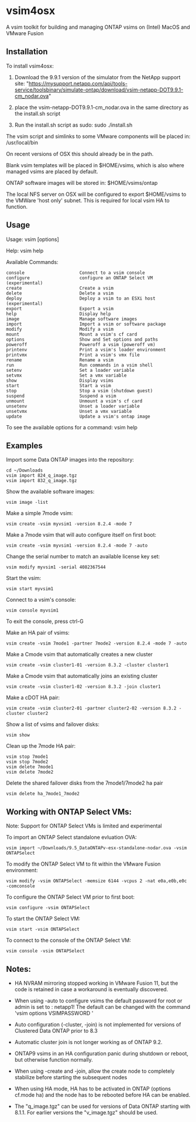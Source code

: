 # vsim4osx
A vsim toolkit for building and managing ONTAP vsims on (Intel) MacOS and VMware Fusion

## Installation

To install vsim4osx:
  1. Download the 9.9.1 version of the simulator from the NetApp support site:
     "https://mysupport.netapp.com/api/tools-service/toolsbinary/simulate-ontap/download/vsim-netapp-DOT9.9.1-cm_nodar.ova"

  2. place the vsim-netapp-DOT9.9.1-cm_nodar.ova in the same directory as the install.sh script

  3. Run the install.sh script as sudo:
       sudo ./install.sh

The vsim script and simlinks to some VMware components will be placed in:
/usr/local/bin

On recent versions of OSX this should already be in the path.

Blank vsim templates will be placed in $HOME/vsims, which is also where managed vsims are placed by default.

ONTAP software images will be stored in:
 $HOME/vsims/ontap

The local NFS server on OSX will be configured to export $HOME/vsims to the VMWare 'host only' subnet.  This is required for local vsim HA to function.

## Usage

Usage:
vsim <command> [options]

Help:
vsim help <command>

Available Commands:

    console                     Connect to a vsim console
    configure                   configure an ONTAP Select VM (experimental)
    create                      Create a vsim
    delete                      Delete a vsim
    deploy                      Deploy a vsim to an ESXi host (experimental)
    export                      Export a vsim
    help                        Display help
    image                       Manage software images
    import                      Import a vsim or software package
    modify                      Modify a vsim
    mount                       Mount a vsim's cf card
    options                     Show and Set options and paths
    poweroff                    Poweroff a vsim (poweroff vm)
    printenv                    Print a vsim's loader environment
    printvmx                    Print a vsim's vmx file
    rename                      Rename a vsim
    run                         Run commands in a vsim shell
    setenv                      Set a loader variable
    setvmx                      Set a vmx variable
    show                        Display vsims
    start                       Start a vsim
    stop                        Stop a vsim (shutdown guest)
    suspend                     Suspend a vsim
    unmount                     Unmount a vsim's cf card
    unsetenv                    Unset a loader variable
    unsetvmx                    Unset a vmx variable
    update                      Update a vsim's ontap image



To see the available options for a command:
vsim help <command>

## Examples

Import some Data ONTAP images into the repository:

    cd ~/Downloads
    vsim import 824_q_image.tgz
    vsim import 832_q_image.tgz

Show the available software images:

    vsim image -list

Make a simple 7mode vsim:

    vsim create -vsim myvsim1 -version 8.2.4 -mode 7

Make a 7mode vsim that will auto configure itself on first boot:

    vsim create -vsim myvsim1 -version 8.2.4 -mode 7 -auto

Change the serial number to match an available license key set:

    vsim modify myvsim1 -serial 4082367544

Start the vsim:

    vsim start myvsim1

Connect to a vsim's console:

    vsim console myvsim1

To exit the console, press ctrl-G

Make an HA pair of vsims:

    vsim create -vsim 7mode1 -partner 7mode2 -version 8.2.4 -mode 7 -auto

Make a Cmode vsim that automatically creates a new cluster

    vsim create -vsim cluster1-01 -version 8.3.2 -cluster cluster1

Make a Cmode vsim that automatically joins an existing cluster

    vsim create -vsim cluster1-02 -version 8.3.2 -join cluster1

Make a cDOT HA pair:

    vsim create -vsim cluster2-01 -partner cluster2-02 -version 8.3.2 -cluster cluster2

Show a list of vsims and failover disks:

    vsim show

Clean up the 7mode HA pair:

    vsim stop 7mode1
    vsim stop 7mode2
    vsim delete 7mode1
    vsim delete 7mode2

Delete the shared failover disks from the 7mode1/7mode2 ha pair

    vsim delete ha_7mode1_7mode2

## Working with ONTAP Select VMs:
Note: Support for ONTAP Select VMs is limited and experimental

To import an ONTAP Select standalone evluation OVA:

    vsim import ~/Downloads/9.5_DataONTAPv-esx-standalone-nodar.ova -vsim ONTAPSelect

To modify the ONTAP Select VM to fit within the VMware Fusion environment:

    vsim modify -vsim ONTAPSelect -memsize 6144 -vcpus 2 -nat e0a,e0b,e0c -comconsole

To configure the ONTAP Select VM prior to first boot:

    vsim configure -vsim ONTAPSelect

To start the ONTAP Select VM:

    vsim start -vsim ONTAPSelect

To connect to the console of the ONTAP Select VM:

    vsim console -vsim ONTAPSelect

## Notes:
- HA NVRAM mirroring stopped working in VMware Fusion 11, but the code is retained in case a workaround is eventually discovered.

- When using -auto to configure vsims the default password for root or admin is set to : netapp1!
  The default can be changed with the command 'vsim options VSIMPASSWORD <new password>'

- Auto configuration (-cluster, -join) is not implemented for versions of Clustered Data ONTAP prior to 8.3

- Automatic cluster join is not longer working as of ONTAP 9.2.

- ONTAP9 vsims in an HA configuration panic during shutdown or reboot, but otherwise function normally.

- When using -create and -join, allow the create node to completely stabilize before starting the subsequent nodes

- When using HA mode, HA has to be activated in ONTAP (options cf.mode ha) and the node has to be rebooted before HA can be enabled.

- The "q_image.tgz" can be used for versions of Data ONTAP starting with 8.1.1.  For earlier versions the "v_image.tgz" should be used.
